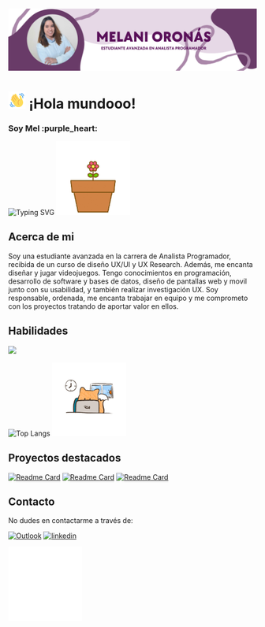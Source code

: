 ![PortadaGithub](https://github.com/mmmmel16/mmmmel16/blob/main/PortadaGithubMel.png)

# <img src="https://github.com/mmmmel16/mmmmel16/blob/main/wave-hello.gif" alt="GIF Wave" width="35"> ¡Hola mundooo!

<h3>Soy Mel :purple_heart:</h3>
<img src="https://readme-typing-svg.herokuapp.com?font=Arvo&size=25&pause=100&color=AA87A8&vCenter=true&random=false&width=290&height=40&lines=Analista+Programadora;Dise%C3%B1adora+UX%2FUI;Desarrolladora+Web;Investigadora+UX" alt="Typing SVG" /> <img src="https://github.com/mmmmel16/mmmmel16/blob/main/greet-hand.gif" alt="GIF greet" width="150">

## Acerca de mi
Soy una estudiante avanzada en la carrera de Analista Programador, recibida de un curso de diseño UX/UI y UX Research. Además, me encanta diseñar y jugar videojuegos.
Tengo conocimientos en programación, desarrollo de software y bases de datos, diseño de pantallas web y movil junto con su usabilidad, y también realizar investigación UX.
Soy responsable, ordenada, me encanta trabajar en equipo y me comprometo con los proyectos tratando de aportar valor en ellos.

## Habilidades
<img src="https://skillicons.dev/icons?i=github,git,c,cpp,java,html,css,js,bootstrap,jquery,mysql,php,py,react,figma,vscode,idea" />

![Top Langs](https://github-readme-stats.vercel.app/api/top-langs/?username=mmmmel16&layout=compact) <img src="https://github.com/mmmmel16/mmmmel16/blob/main/desktop-computer.gif" width="150">

## Proyectos destacados
[![Readme Card](https://github-readme-stats.vercel.app/api/pin/?username=mmmmel16&repo=ProyectoVet-FRONTEND&bg_color=e6d8e7&title_color=693b69&text_color=black)](https://github.com/mmmmel16/ProyectoVet-FRONTEND)
[![Readme Card](https://github-readme-stats.vercel.app/api/pin/?username=mmmmel16&repo=ProyectoStreaming---FrontEnd&bg_color=e6d8e7&title_color=693b69&text_color=black)](https://github.com/mmmmel16/ProyectoStreaming---FrontEnd)
[![Readme Card](https://github-readme-stats.vercel.app/api/pin/?username=mmmmel16&repo=ProyectoStreaming---BackEnd&bg_color=e6d8e7&title_color=693b69&text_color=black)](https://github.com/mmmmel16/ProyectoStreaming---BackEnd)


## Contacto
No dudes en contactarme a través de:

[![Outlook](https://img.shields.io/badge/Outlook-blueviolet?style=for-the-badge&logo=microsoft-outlook&logoColor=white)](mailto:melisol9@hotmail.com) 
[![linkedin](https://img.shields.io/badge/linkedin-blueviolet?style=for-the-badge&logo=linkedin&logoColor=white)](https://www.linkedin.com/in/melani-oron%C3%A1s/)

<img src="https://github.com/mmmmel16/mmmmel16/blob/main/contact-me.gif" width="150">
